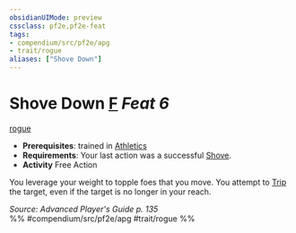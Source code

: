 ```yaml
---
obsidianUIMode: preview
cssclass: pf2e,pf2e-feat
tags:
- compendium/src/pf2e/apg
- trait/rogue
aliases: ["Shove Down"]
---
```

# Shove Down  [F](rules/core-rulebook/chapter-9-playing-the-game.md#Actions "Free Action") *Feat 6*  
[rogue](rules/traits/rogue.md)  

- **Prerequisites**: trained in [Athletics](compendium/skills.md#Athletics)
- **Requirements**: Your last action was a successful [Shove](rules/actions/shove.md).
- **Activity** Free Action

You leverage your weight to topple foes that you move. You attempt to [Trip](rules/actions/trip.md) the target, even if the target is no longer in your reach.

*Source: Advanced Player's Guide p. 135*  
%% #compendium/src/pf2e/apg #trait/rogue %%